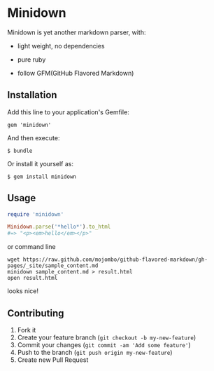 # Minidown

Minidown is yet another markdown parser, with:

* light weight, no dependencies

* pure ruby

* follow GFM(GitHub Flavored Markdown)

## Installation

Add this line to your application's Gemfile:

    gem 'minidown'

And then execute:

    $ bundle

Or install it yourself as:

    $ gem install minidown

## Usage

```ruby
require 'minidown'

Minidown.parse('*hello*').to_html
#=> "<p><em>hello</em></p>"
```

or command line

```
wget https://raw.github.com/mojombo/github-flavored-markdown/gh-pages/_site/sample_content.md
minidown sample_content.md > result.html
open result.html
```
looks nice!

## Contributing

1. Fork it
2. Create your feature branch (`git checkout -b my-new-feature`)
3. Commit your changes (`git commit -am 'Add some feature'`)
4. Push to the branch (`git push origin my-new-feature`)
5. Create new Pull Request
